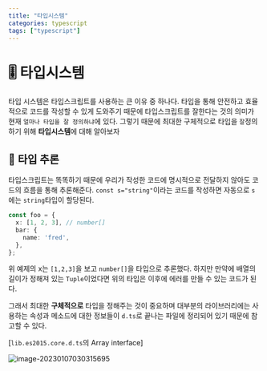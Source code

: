 ```yaml
---
title: "타입시스템"
categories: typescript
tags: ["typescript"]
---
```




# 🎚 타입시스템

타입 시스템은 타입스크립트를 사용하는 큰 이유 중 하나다. 타입을 통해 안전하고 효율적으로 코드를 작성할 수 있게 도와주기 때문에 타입스크립트를 잘한다는 것의 의미가 현재 `얼마나 타입을 잘 정의하냐`에 있다. 그렇기 때문에 최대한 구체적으로 타입을 `잘`정의하기 위해 **타입시스템**에 대해 알아보자



## 🤔 타입 추론

타입스크립트는 똑똑하기 때문에 우리가 작성한 코드에 명시적으로 전달하지 않아도 코드의 흐름을 통해 추론해준다. `const s="string"`이라는 코드를 작성하면 자동으로 `s`에는 `string`타입이 할당된다. 

```typescript
const foo = {
  x: [1, 2, 3], // number[]
  bar: {
    name: 'fred',
  },
};
```

위 예제의 x는 `[1,2,3]`을 보고 `number[]`을 타입으로 추론했다. 하지만 만약에 배열의 길이가 정해져 있는 `Tuple`이었다면 위의 타입은 이후에 에러를 만들 수 있는 코드가 된다. 

그래서 최대한 **구체적으로** 타입을 정해주는 것이 중요하며 대부분의 라이브러리에는 사용하는 속성과 메소드에 대한 정보들이 `d.ts`로 끝나는 파일에 정리되어 있기 때문에 참고할 수 있다.

[`lib.es2015.core.d.ts`의 Array interface]

![image-20230107030315695](../assets/img/2022-01-07-타입시스템/image-20230107030315695.png)





